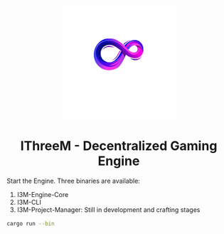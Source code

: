 <div align="center">
  <a href="https://ithreem.com/">
    <img src="pics/logo.png" width="256" height="256" alt="IThreeM" />
  </a>
  <h1>IThreeM - Decentralized Gaming Engine</h1>
</div>


Start the Engine. Three binaries are available:
1. I3M-Engine-Core
2. I3M-CLI
3. I3M-Project-Manager: Still in development and crafting stages
```bash
cargo run --bin
```
